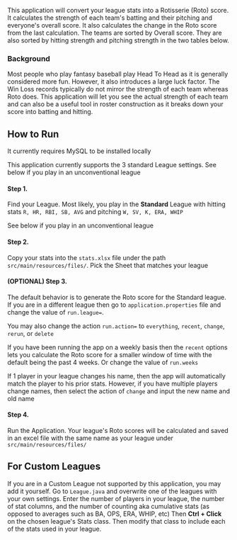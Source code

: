 This application will convert your league stats into a Rotisserie (Roto) score. It calculates the strength of each team's batting and their pitching and everyone's overall score. It also calculates the change in the Roto score from the last calculation. The teams are sorted by Overall score. They are also sorted by hitting strength and pitching strength in the two tables below. 

### Background
Most people who play fantasy baseball play Head To Head as it is generally considered more fun. However, it also introduces a large luck factor. The Win Loss records typically do not mirror the strength of each team whereas Roto does. This application will let you see the actual strength of each team and can also be a useful tool in roster construction as it breaks down your score into batting and hitting.
## How to Run 
It currently requires MySQL to be installed locally

This application currently supports the 3 standard League settings. See below if you play in an unconventional league

#### Step 1.
Find your League. Most likely, you play in the **Standard** League with hitting stats ```R, HR, RBI, SB, AVG``` and pitching `W, SV, K, ERA, WHIP`

See below if you play in an unconventional league

#### Step 2.
Copy your stats into the ```stats.xlsx``` file under the path ```src/main/resources/files/```. Pick the Sheet that matches your league

#### (OPTIONAL) Step 3. 
The default behavior is to generate the Roto score for the Standard league. If you are in a different league then go to `application.properties` file and change the value of `run.league=`. 

You may also change the action `run.action=` to `everything`, `recent`, `change`, `rerun`, or `delete`

If you have been running the app on a weekly basis then the `recent` options lets you calculate the Roto score for a smaller window of time with the default being the past 4 weeks. Or change the value of `run.weeks`

If 1 player in your league changes his name, then the app will automatically match the player to his prior stats. However, if you have multiple players change names, then select the action of `change` and input the new name and old name

#### Step 4.
Run the Application. Your league's Roto scores will be calculated and saved in an excel file with the same name as your league under `src/main/resources/files/` 


## For Custom Leagues
If you are in a Custom League not supported by this application, you may add it yourself. Go to `League.java` and overwrite one of the leagues with your own settings. Enter the number of players in your league, the number of stat columns, and the number of counting aka cumulative stats (as opposed to averages such as BA, OPS, ERA, WHIP, etc)
Then **Ctrl + Click** on the chosen league's Stats class. Then modify that class to include each of the stats used in your league. 

